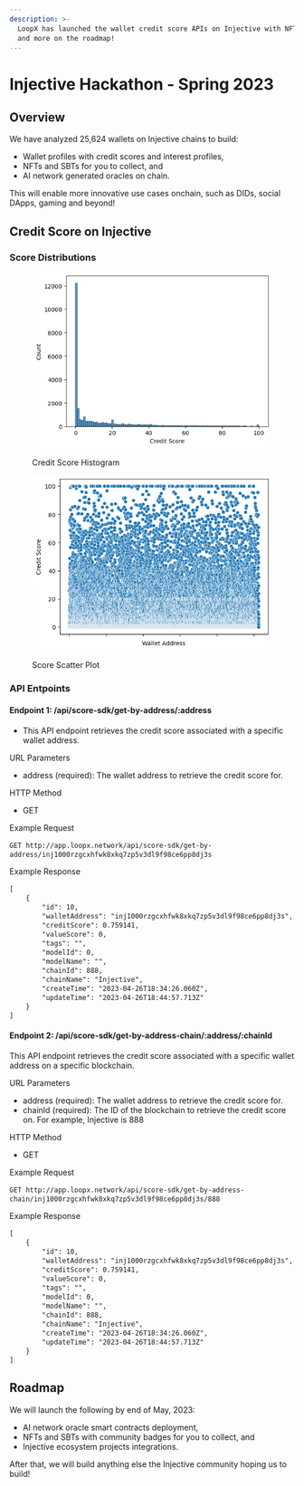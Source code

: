 ```yaml
---
description: >-
  LoopX has launched the wallet credit score APIs on Injective with NFTs, SBTs
  and more on the roadmap!
---
```


# Injective Hackathon - Spring 2023

## Overview

We have analyzed 25,624 wallets on Injective chains to build:

* Wallet profiles with credit scores and interest profiles,
* NFTs and SBTs for you to collect, and
* AI network generated oracles on chain.

This will enable more innovative use cases onchain, such as DIDs, social DApps, gaming and beyond!



## Credit Score on Injective

### Score Distributions

<figure><img src="../.gitbook/assets/image (2).png" alt=""><figcaption><p>Credit Score Histogram</p></figcaption></figure>

<figure><img src="../.gitbook/assets/image (9).png" alt=""><figcaption><p>Score Scatter Plot</p></figcaption></figure>

### API Entpoints

#### Endpoint 1: /api/score-sdk/get-by-address/:address

* This API endpoint retrieves the credit score associated with a specific wallet address.

URL Parameters

* address (required): The wallet address to retrieve the credit score for.

HTTP Method

* GET

Example Request

```
GET http://app.loopx.network/api/score-sdk/get-by-address/inj1000rzgcxhfwk8xkq7zp5v3dl9f98ce6pp8dj3s
```

Example Response

```
[
    {
        "id": 10,
        "walletAddress": "inj1000rzgcxhfwk8xkq7zp5v3dl9f98ce6pp8dj3s",
        "creditScore": 0.759141,
        "valueScore": 0,
        "tags": "",
        "modelId": 0,
        "modelName": "",
        "chainId": 888,
        "chainName": "Injective",
        "createTime": "2023-04-26T18:34:26.060Z",
        "updateTime": "2023-04-26T18:44:57.713Z"
    }
]
```

#### Endpoint 2: /api/score-sdk/get-by-address-chain/:address/:chainId

This API endpoint retrieves the credit score associated with a specific wallet address on a specific blockchain.

URL Parameters

* address (required): The wallet address to retrieve the credit score for.
* chainId (required): The ID of the blockchain to retrieve the credit score on. For example, Injective is 888

HTTP Method

* GET

Example Request

```
GET http://app.loopx.network/api/score-sdk/get-by-address-chain/inj1000rzgcxhfwk8xkq7zp5v3dl9f98ce6pp8dj3s/888
```

Example Response

```
[
    {
        "id": 10,
        "walletAddress": "inj1000rzgcxhfwk8xkq7zp5v3dl9f98ce6pp8dj3s",
        "creditScore": 0.759141,
        "valueScore": 0,
        "tags": "",
        "modelId": 0,
        "modelName": "",
        "chainId": 888,
        "chainName": "Injective",
        "createTime": "2023-04-26T18:34:26.060Z",
        "updateTime": "2023-04-26T18:44:57.713Z"
    }
]
```

## Roadmap

We will launch the following by end of May, 2023:

* AI network oracle smart contracts deployment,
* NFTs and SBTs with community badges for you to collect, and
* Injective ecosystem projects integrations.

After that, we will build anything else the Injective community hoping us to build!
